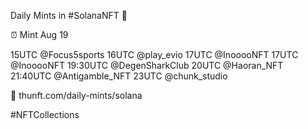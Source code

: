 Daily Mints in #SolanaNFT 🚀

⏰ Mint Aug 19

15UTC @Focus5sports
16UTC @play_evio
17UTC @InooooNFT
17UTC @InooooNFT
19:30UTC @DegenSharkClub
20UTC @Haoran_NFT
21:40UTC @Antigamble_NFT
23UTC @chunk_studio

🔗 thunft.com/daily-mints/solana

#NFTCollections